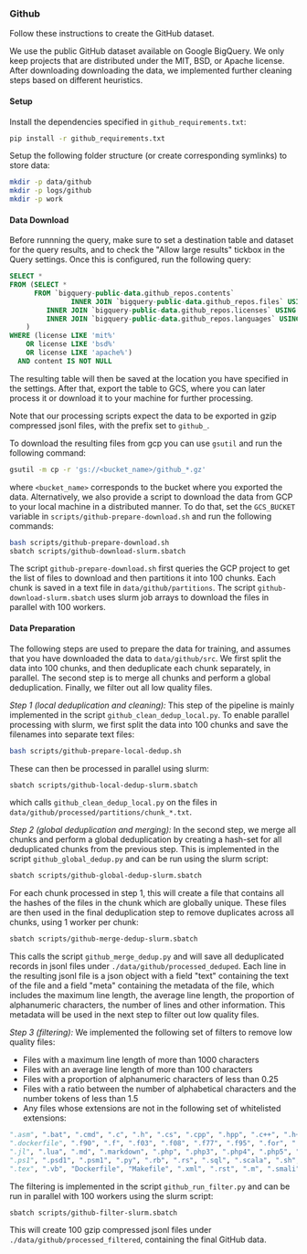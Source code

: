 ### Github

Follow these instructions to create the GitHub dataset.

We use the public GitHub dataset available on Google BigQuery. We only keep
projects that are distributed under the MIT, BSD, or Apache license. After downloading downloading the data, we
implemented further cleaning steps based on different heuristics.

#### Setup

Install the dependencies specified in `github_requirements.txt`:

```bash
pip install -r github_requirements.txt
```

Setup the following folder structure (or create corresponding symlinks) to store data:

```bash
mkdir -p data/github
mkdir -p logs/github
mkdir -p work
```

#### Data Download

Before runnning the query, make sure to set a destination table and dataset for the query results, and to check the
"Allow large results" tickbox in the Query settings. Once this is configured, run the following query:

```sql
SELECT *
FROM (SELECT *
      FROM `bigquery-public-data.github_repos.contents`
               INNER JOIN `bigquery-public-data.github_repos.files` USING (id))
         INNER JOIN `bigquery-public-data.github_repos.licenses` USING (repo_name)
         INNER JOIN `bigquery-public-data.github_repos.languages` USING (repo_name
    )
WHERE (license LIKE 'mit%'
    OR license LIKE 'bsd%'
    OR license LIKE 'apache%')
  AND content IS NOT NULL 
```

The resulting table will then be saved at the location you have specified in the settings. After that, export the table
to GCS, where you can later process it or download it to your machine for further processing.

Note that our processing scripts expect the data to be exported in gzip compressed jsonl files, with the prefix set to
`github_`.

To download the resulting files from gcp you can use `gsutil` and run the following command:

```bash
gsutil -m cp -r 'gs://<bucket_name>/github_*.gz'
```

where `<bucket_name>` corresponds to the bucket where you exported the data.
Alternatively, we also provide a script to download the data from GCP to your local machine in a distributed manner.
To do that, set the `GCS_BUCKET` variable in `scripts/github-prepare-download.sh` and run the following
commands:

```bash
bash scripts/github-prepare-download.sh
sbatch scripts/github-download-slurm.sbatch
```

The script `github-prepare-download.sh` first queries the GCP project to get the list of files to download and then
partitions it into 100 chunks. Each chunk is saved in a text file in `data/github/partitions`. The script
`github-download-slurm.sbatch` uses slurm job arrays to download the files in parallel with 100 workers.

#### Data Preparation

The following steps are used to prepare the data for training, and assumes that you have downloaded the data to
`data/github/src`. We first split the data into 100 chunks, and then deduplicate each chunk separately, in parallel.
The second step is to merge all chunks and perform a global deduplication. Finally, we filter out all low quality files.

*Step 1 (local deduplication and cleaning):* This step of the pipeline is mainly implemented in the script
`github_clean_dedup_local.py`. To enable parallel processing with slurm, we first split the data into 100 chunks and
save the filenames into separate text files:

```bash
bash scripts/github-prepare-local-dedup.sh
```

These can then be processed in parallel using slurm:

```bash
sbatch scripts/github-local-dedup-slurm.sbatch
```

which calls `github_clean_dedup_local.py` on the files in `data/github/processed/partitions/chunk_*.txt`.

*Step 2 (global deduplication and merging):* In the second step, we merge all chunks and perform a global deduplication by
creating a hash-set for all deduplicated chunks from the previous step. This is implemented in the script
`github_global_dedup.py` and can be run using the slurm script:

```bash
sbatch scripts/github-global-dedup-slurm.sbatch
```

For each chunk processed in step 1, this will create a file that contains all the hashes of the files in the chunk which
are globally unique. These files are then used in the final deduplication step to remove duplicates across all chunks,
using 1 worker per chunk:

```bash
sbatch scripts/github-merge-dedup-slurm.sbatch
```

This calls the script `github_merge_dedup.py` and will save all deduplicated records in jsonl files under
`./data/github/processed_deduped`. Each line in the resulting jsonl file is a json object with a field "text" containing
the text of the file and a field "meta" containing the metadata of the file, which includes the maximum line length, the
average line length, the proportion of alphanumeric characters, the number of lines and other information. This metadata
will be used in the next step to filter out low quality files.

*Step 3 (filtering):* We implemented the following set of filters to remove low quality files:

- Files with a maximum line length of more than 1000 characters
- Files with an average line length of more than 100 characters
- Files with a proportion of alphanumeric characters of less than 0.25
- Files with a ratio between the number of alphabetical characters and the number tokens of less than 1.5
- Any files whose extensions are not in the following set of whitelisted extensions:

```python
".asm", ".bat", ".cmd", ".c", ".h", ".cs", ".cpp", ".hpp", ".c++", ".h++", ".cc", ".hh", ".C", ".H", ".cmake", ".css",
".dockerfile", ".f90", ".f", ".f03", ".f08", ".f77", ".f95", ".for", ".fpp", ".go", ".hs", ".html", ".java", ".js",
".jl", ".lua", ".md", ".markdown", ".php", ".php3", ".php4", ".php5", ".phps", ".phpt", ".pl", ".pm", ".pod", ".perl",
".ps1", ".psd1", ".psm1", ".py", ".rb", ".rs", ".sql", ".scala", ".sh", ".bash", ".command", ".zsh", ".ts", ".tsx",
".tex", ".vb", "Dockerfile", "Makefile", ".xml", ".rst", ".m", ".smali"
```

The filtering is implemented in the script `github_run_filter.py` and can be run in parallel with 100 workers using the
slurm script:

```bash
sbatch scripts/github-filter-slurm.sbatch
```

This will create 100 gzip compressed jsonl files under `./data/github/processed_filtered`, containing the final GitHub
data.